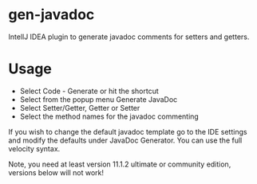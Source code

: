 gen-javadoc
===========

IntellJ IDEA plugin to generate javadoc comments for setters and getters.


Usage
=====

 * Select Code - Generate or hit the shortcut
 * Select from the popup menu Generate JavaDoc
 * Select Setter/Getter, Getter or Setter
 * Select the method names for the javadoc commenting

If you wish to change the default javadoc template go to the IDE settings and modify the defaults under JavaDoc
Generator. You can use the full velocity syntax.

Note, you need at least version 11.1.2 ultimate or community edition, versions below will not work!
